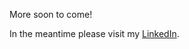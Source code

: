 More soon to come!

In the meantime please visit my [LinkedIn](https://www.linkedin.com/in/xerthesquirrel/).
